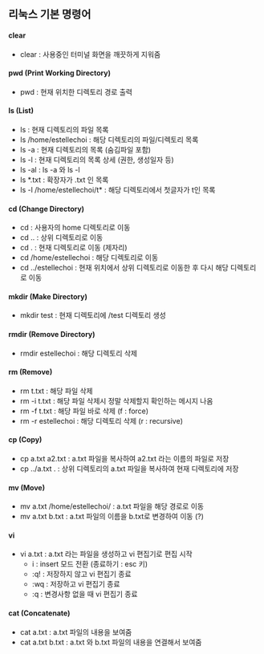 ## 리눅스 기본 명령어
 #### clear
 - clear : 사용중인 터미널 화면을 깨끗하게 지워줌

 #### pwd (Print Working Directory)
  - pwd : 현재 위치한 디렉토리 경로 출력

 #### ls (List)
 - ls : 현재 디렉토리의 파일 목록
 - ls \/home\/estellechoi : 해당 디렉토리의 파일/디렉토리 목록
 - ls -a : 현재 디렉토리의 목록 (숨김파일 포함)
 - ls -l : 현재 디렉토리의 목록 상세 (권한, 생성일자 등)
 - ls -al : ls -a 와 ls -l
 - ls \*.txt : 확장자가 .txt 인 목록
 - ls -l \/home\/estellechoi\/t* : 해당 디렉토리에서 첫글자가 t인 목록

 #### cd (Change Directory)
 - cd : 사용자의 home 디렉토리로 이동
 - cd .. : 상위 디렉토리로 이동
 - cd . : 현재 디렉토리로 이동 (제자리)
 - cd \/home\/estellechoi : 해당 디렉토리로 이동
 - cd ..\/estellechoi : 현재 위치에서 상위 디렉토리로 이동한 후 다시 해당 디렉토리로 이동

 #### mkdir (Make Directory)
 - mkdir test : 현재 디렉토리에 \/test 디렉토리 생성

 #### rmdir (Remove Directory)
 - rmdir estellechoi : 해당 디렉토리 삭제

 #### rm (Remove)
 - rm t.txt : 해당 파일 삭제
 - rm -i t.txt : 해당 파일 삭제시 정말 삭제할지 확인하는 메시지 나옴
 - rm -f t.txt : 해당 파일 바로 삭제 (f : force)
 - rm -r estellechoi : 해당 디렉토리 삭제 (r : recursive)

 #### cp (Copy)
 - cp a.txt a2.txt : a.txt 파일을 복사하여 a2.txt 라는 이름의 파일로 저장
 - cp ..\/a.txt . : 상위 디렉토리의 a.txt 파일을 복사하여 현재 디렉토리에 저장

 #### mv (Move)
 - mv a.txt \/home\/estellechoi\/ : a.txt 파일을 해당 경로로 이동
 - mv a.txt b.txt : a.txt 파일의 이름을 b.txt로 변경하여 이동 (?)

 #### vi
 - vi a.txt : a.txt 라는 파일을 생성하고 vi 편집기로 편집 시작
    - i : insert 모드 전환 (종료하기 : esc 키)
    - :q! : 저장하지 않고 vi 편집기 종료
    - :wq : 저장하고 vi 편집기 종료
    - :q : 변경사항 없을 때 vi 편집기 종료

 #### cat (Concatenate)
 - cat a.txt : a.txt 파일의 내용을 보여줌
 - cat a.txt b.txt : a.txt 와 b.txt 파일의 내용을 연결해서 보여줌

